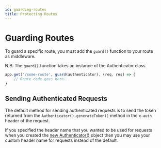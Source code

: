 ```yaml
---
id: guarding-routes
title: Protecting Routes
---
```


# Guarding Routes
To guard a specific route, you must add the `guard()` function to your route as middleware.

N.B: The ```guard()``` function takes an instance of the Authenticator class.

```javascript
app.get('/some-route', guard(authenticator), (req, res) => {
    // Route code goes here...
}
```

## Sending Authenticated Requests
The default method for sending authenticated requests is to send the token returned from the `Authenticator().generateToken()` method in the `x-auth` header of the request.

If you specified the header name that you wanted to be used for requests when you created the [new Authenticator()](authenticator-api) object then you may use your custom header name for requests instead of the default.
